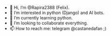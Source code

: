 - 👋 Hi, I’m @Rapira2388 (Felix).
- 👀 I’m interested in python (Django) and AI bots.
- 🌱 I’m currently learning python.
- 💞️ I’m looking to collaborate everything.
- 📫 How to reach me: telegram @castanedafan ;)

<!---
Rapira2388/Rapira2388 is a ✨ special ✨ repository because its `README.md` (this file) appears on your GitHub profile.
You can click the Preview link to take a look at your changes.
--->
